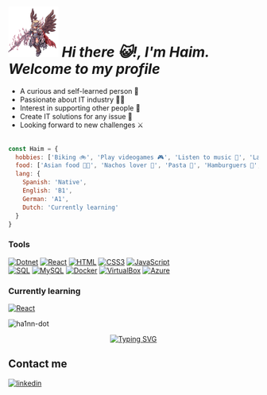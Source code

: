 
<h1><img float=left src='https://github.com/hA1nn-dot/hA1nn-dot/blob/main/gifs/LonelyPlainCaiman-max-1mb.gif' width='20%'/> <i>Hi there 😺!, I'm Haim. Welcome to my profile</i></h1>

- A curious and self-learned person 🌱
- Passionate about IT industry 👨‍💻
- Interest in supporting other people 🤝
- Create IT solutions for any issue 🧰
- Looking forward to new challenges ⚔️
</br></br>

```javascript
const Haim = {
  hobbies: ['Biking 🚲', 'Play videogames 🎮', 'Listen to music 🎵', 'Language learner ✨'],
  food: ['Asian food 🍜🍣', 'Nachos lover 🧀', 'Pasta 🍝', 'Hamburguers 🍔', 'Pizza 🍕'],
  lang: {
    Spanish: 'Native',
    English: 'B1',
    German: 'A1',
    Dutch: 'Currently learning'
  }
}
```

### Tools
[![Dotnet](https://img.shields.io/badge/.NET-512BD4?style=for-the-badge&logo=dotnet&logoColor=white)]()
[![React](https://img.shields.io/badge/React-20232A?style=for-the-badge&logo=react&logoColor=61DAFB)]()
[![HTML](https://img.shields.io/badge/HTML5-E34F26?style=for-the-badge&logo=html5&logoColor=white)]()
[![CSS3](https://img.shields.io/badge/CSS3-1572B6?style=for-the-badge&logo=css3&logoColor=white)]()
[![JavaScript](https://img.shields.io/badge/JavaScript-323330?style=for-the-badge&logo=javascript&logoColor=F7DF1E)]()
<br/>
[![SQL](https://img.shields.io/badge/Microsoft%20SQL%20Server-CC2927?style=for-the-badge&logo=microsoft%20sql%20server&logoColor=white)]()
[![MySQL](https://img.shields.io/badge/MySQL-005C84?style=for-the-badge&logo=mysql&logoColor=white)]()
[![Docker](https://img.shields.io/badge/Docker-2CA5E0?style=for-the-badge&logo=docker&logoColor=white)]()
[![VirtualBox](https://img.shields.io/badge/VirtualBox-21416b?style=for-the-badge&logo=VirtualBox&logoColor=white)]()
[![Azure](https://img.shields.io/badge/microsoft%20azure-0089D6?style=for-the-badge&logo=microsoft-azure&logoColor=white)]()
### Currently learning
[![React](https://img.shields.io/badge/React-20232A?style=for-the-badge&logo=react&logoColor=61DAFB)]()

<p><img src="https://github-readme-stats.vercel.app/api?username=hA1nn-dot&theme=highcontrast&show_icons=true&count_private=true" alt="ha1nn-dot" /></p>



<p align="center"><a href="https://git.io/typing-svg"><img src="https://readme-typing-svg.herokuapp.com?font=Arial&weight=100&size=14&duration=3000&pause=1000&color=A4A4A4&background=36306C00&center=true&vCenter=true&multiline=true&width=435&lines=It+is+during+our+darkest+moments+that+we+must+focus+to+see+the+light.;-+Aristotle" alt="Typing SVG" /></a>
</p>

## Contact me
[![linkedin](https://img.shields.io/badge/linkedin-0A66C2?style=for-the-badge&logo=linkedin&logoColor=white)](https://www.linkedin.com/in/haim-guel-quiroz/)


  
  
  

